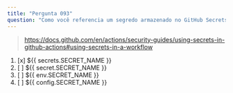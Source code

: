 ```yaml
---
title: "Pergunta 093"
question: "Como você referencia um segredo armazenado no GitHub Secrets em um fluxo de trabalho?"
---
```



> https://docs.github.com/en/actions/security-guides/using-secrets-in-github-actions#using-secrets-in-a-workflow
1. [x] ${{ secrets.SECRET_NAME }}
1. [ ] ${{ secret.SECRET_NAME }}
1. [ ] ${{ env.SECRET_NAME }}
1. [ ] ${{ config.SECRET_NAME }}
